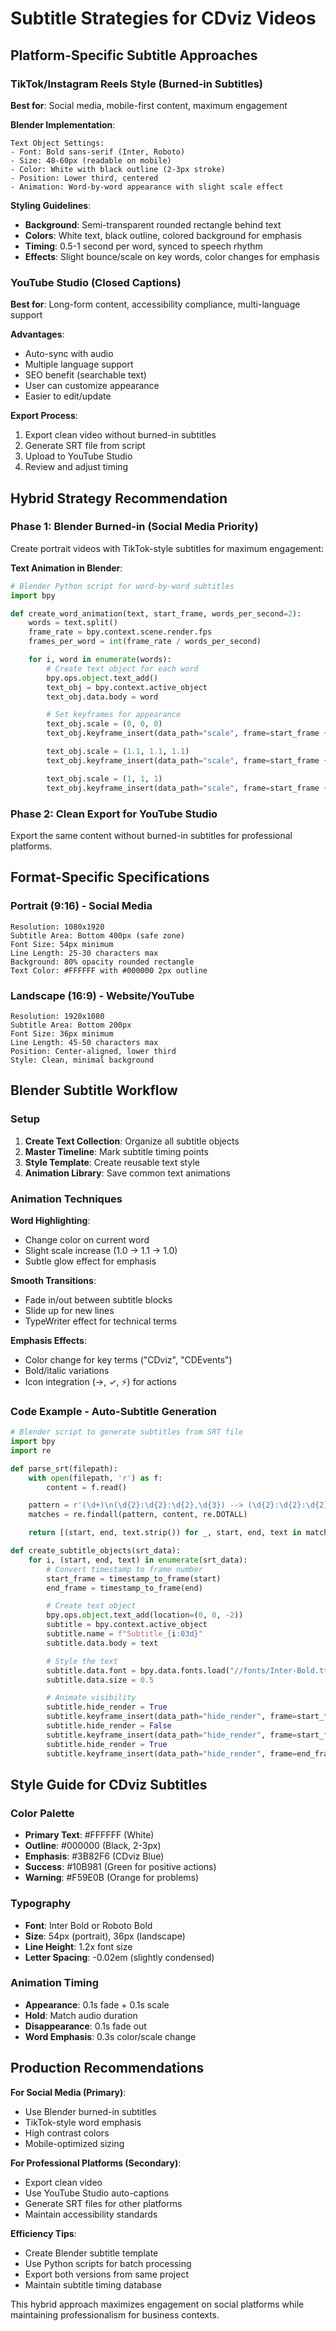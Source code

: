 # Subtitle Strategies for CDviz Videos

## Platform-Specific Subtitle Approaches

### TikTok/Instagram Reels Style (Burned-in Subtitles)

**Best for**: Social media, mobile-first content, maximum engagement

**Blender Implementation**:

```
Text Object Settings:
- Font: Bold sans-serif (Inter, Roboto)
- Size: 48-60px (readable on mobile)
- Color: White with black outline (2-3px stroke)
- Position: Lower third, centered
- Animation: Word-by-word appearance with slight scale effect
```

**Styling Guidelines**:

- **Background**: Semi-transparent rounded rectangle behind text
- **Colors**: White text, black outline, colored background for emphasis
- **Timing**: 0.5-1 second per word, synced to speech rhythm
- **Effects**: Slight bounce/scale on key words, color changes for emphasis

### YouTube Studio (Closed Captions)

**Best for**: Long-form content, accessibility compliance, multi-language support

**Advantages**:

- Auto-sync with audio
- Multiple language support
- SEO benefit (searchable text)
- User can customize appearance
- Easier to edit/update

**Export Process**:

1. Export clean video without burned-in subtitles
2. Generate SRT file from script
3. Upload to YouTube Studio
4. Review and adjust timing

## Hybrid Strategy Recommendation

### Phase 1: Blender Burned-in (Social Media Priority)

Create portrait videos with TikTok-style subtitles for maximum engagement:

**Text Animation in Blender**:

```python
# Blender Python script for word-by-word subtitles
import bpy

def create_word_animation(text, start_frame, words_per_second=2):
    words = text.split()
    frame_rate = bpy.context.scene.render.fps
    frames_per_word = int(frame_rate / words_per_second)

    for i, word in enumerate(words):
        # Create text object for each word
        bpy.ops.object.text_add()
        text_obj = bpy.context.active_object
        text_obj.data.body = word

        # Set keyframes for appearance
        text_obj.scale = (0, 0, 0)
        text_obj.keyframe_insert(data_path="scale", frame=start_frame + i * frames_per_word)

        text_obj.scale = (1.1, 1.1, 1.1)
        text_obj.keyframe_insert(data_path="scale", frame=start_frame + i * frames_per_word + 3)

        text_obj.scale = (1, 1, 1)
        text_obj.keyframe_insert(data_path="scale", frame=start_frame + i * frames_per_word + 6)
```

### Phase 2: Clean Export for YouTube Studio

Export the same content without burned-in subtitles for professional platforms.

## Format-Specific Specifications

### Portrait (9:16) - Social Media

```
Resolution: 1080x1920
Subtitle Area: Bottom 400px (safe zone)
Font Size: 54px minimum
Line Length: 25-30 characters max
Background: 80% opacity rounded rectangle
Text Color: #FFFFFF with #000000 2px outline
```

### Landscape (16:9) - Website/YouTube

```
Resolution: 1920x1080
Subtitle Area: Bottom 200px
Font Size: 36px minimum
Line Length: 45-50 characters max
Position: Center-aligned, lower third
Style: Clean, minimal background
```

## Blender Subtitle Workflow

### Setup

1. **Create Text Collection**: Organize all subtitle objects
2. **Master Timeline**: Mark subtitle timing points
3. **Style Template**: Create reusable text style
4. **Animation Library**: Save common text animations

### Animation Techniques

**Word Highlighting**:

- Change color on current word
- Slight scale increase (1.0 → 1.1 → 1.0)
- Subtle glow effect for emphasis

**Smooth Transitions**:

- Fade in/out between subtitle blocks
- Slide up for new lines
- TypeWriter effect for technical terms

**Emphasis Effects**:

- Color change for key terms ("CDviz", "CDEvents")
- Bold/italic variations
- Icon integration (→, ✓, ⚡) for actions

### Code Example - Auto-Subtitle Generation

```python
# Blender script to generate subtitles from SRT file
import bpy
import re

def parse_srt(filepath):
    with open(filepath, 'r') as f:
        content = f.read()

    pattern = r'(\d+)\n(\d{2}:\d{2}:\d{2},\d{3}) --> (\d{2}:\d{2}:\d{2},\d{3})\n(.+?)(?=\n\d+\n|\n*$)'
    matches = re.findall(pattern, content, re.DOTALL)

    return [(start, end, text.strip()) for _, start, end, text in matches]

def create_subtitle_objects(srt_data):
    for i, (start, end, text) in enumerate(srt_data):
        # Convert timestamp to frame number
        start_frame = timestamp_to_frame(start)
        end_frame = timestamp_to_frame(end)

        # Create text object
        bpy.ops.object.text_add(location=(0, 0, -2))
        subtitle = bpy.context.active_object
        subtitle.name = f"Subtitle_{i:03d}"
        subtitle.data.body = text

        # Style the text
        subtitle.data.font = bpy.data.fonts.load("//fonts/Inter-Bold.ttf")
        subtitle.data.size = 0.5

        # Animate visibility
        subtitle.hide_render = True
        subtitle.keyframe_insert(data_path="hide_render", frame=start_frame-1)
        subtitle.hide_render = False
        subtitle.keyframe_insert(data_path="hide_render", frame=start_frame)
        subtitle.hide_render = True
        subtitle.keyframe_insert(data_path="hide_render", frame=end_frame)
```

## Style Guide for CDviz Subtitles

### Color Palette

- **Primary Text**: #FFFFFF (White)
- **Outline**: #000000 (Black, 2-3px)
- **Emphasis**: #3B82F6 (CDviz Blue)
- **Success**: #10B981 (Green for positive actions)
- **Warning**: #F59E0B (Orange for problems)

### Typography

- **Font**: Inter Bold or Roboto Bold
- **Size**: 54px (portrait), 36px (landscape)
- **Line Height**: 1.2x font size
- **Letter Spacing**: -0.02em (slightly condensed)

### Animation Timing

- **Appearance**: 0.1s fade + 0.1s scale
- **Hold**: Match audio duration
- **Disappearance**: 0.1s fade out
- **Word Emphasis**: 0.3s color/scale change

## Production Recommendations

**For Social Media (Primary)**:

- Use Blender burned-in subtitles
- TikTok-style word emphasis
- High contrast colors
- Mobile-optimized sizing

**For Professional Platforms (Secondary)**:

- Export clean video
- Use YouTube Studio auto-captions
- Generate SRT files for other platforms
- Maintain accessibility standards

**Efficiency Tips**:

- Create Blender subtitle template
- Use Python scripts for batch processing
- Export both versions from same project
- Maintain subtitle timing database

This hybrid approach maximizes engagement on social platforms while maintaining professionalism for business contexts.
